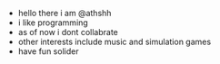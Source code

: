- hello there i am @athshh
- i like programming
- as of now i dont collabrate
- other interests include music and simulation games
- have fun solider

<!---
athshh/athshh is a ✨ special ✨ repository because its `README.md` (this file) appears on your GitHub profile.
You can click the Preview link to take a look at your changes.
--->
